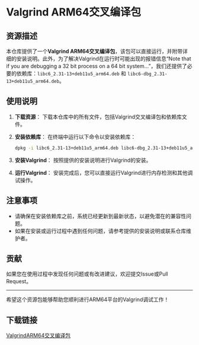 # Valgrind ARM64交叉编译包

## 资源描述

本仓库提供了一个**Valgrind ARM64交叉编译包**，该包可以直接运行，并附带详细的安装说明。此外，为了解决Valgrind在运行时可能出现的报错信息“Note that if you are debugging a 32 bit process on a 64 bit system...”，我们还提供了必要的依赖库：`libc6_2.31-13+deb11u5_arm64.deb` 和 `libc6-dbg_2.31-13+deb11u5_arm64.deb`。

## 使用说明

1. **下载资源**：
   下载本仓库中的所有文件，包括Valgrind交叉编译包和依赖库文件。

2. **安装依赖库**：
   在终端中运行以下命令以安装依赖库：
   ```bash
   dpkg -i libc6_2.31-13+deb11u5_arm64.deb libc6-dbg_2.31-13+deb11u5_arm64.deb
   ```

3. **安装Valgrind**：
   按照提供的安装说明进行Valgrind的安装。

4. **运行Valgrind**：
   安装完成后，您可以直接运行Valgrind进行内存检测和其他调试操作。

## 注意事项

- 请确保在安装依赖库之前，系统已经更新到最新状态，以避免潜在的兼容性问题。
- 如果在安装或运行过程中遇到任何问题，请参考提供的安装说明或联系仓库维护者。

## 贡献

如果您在使用过程中发现任何问题或有改进建议，欢迎提交Issue或Pull Request。

---

希望这个资源包能够帮助您顺利进行ARM64平台的Valgrind调试工作！

## 下载链接

[ValgrindARM64交叉编译包](https://pan.quark.cn/s/28fe6b5f69f7)